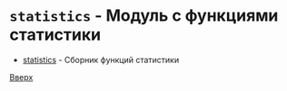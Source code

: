 # `statistics` - Модуль с функциями статистики

* [statistics](statistics.py) - Сборник функций статистики

[Вверх](..)